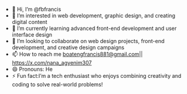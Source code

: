 - 👋 Hi, I’m @fbfrancis
- 👀 I’m interested in web development, graphic design, and creating digital content
- 🌱 I’m currently learning advanced front-end development and user interface design
- 💞️ I’m looking to collaborate on web design projects, front-end development, and creative design campaigns
- 📫 How to reach me boatengfrancis881@gmail.com|| https://x.com/nana_agyenim307
- 😄 Pronouns: He
- ⚡ Fun fact:I’m a tech enthusiast who enjoys combining creativity and coding to solve real-world problems!

<!---
fbfrancis/fbfrancis is a ✨ special ✨ repository because its `README.md` (this file) appears on your GitHub profile.
You can click the Preview link to take a look at your changes.
--->
